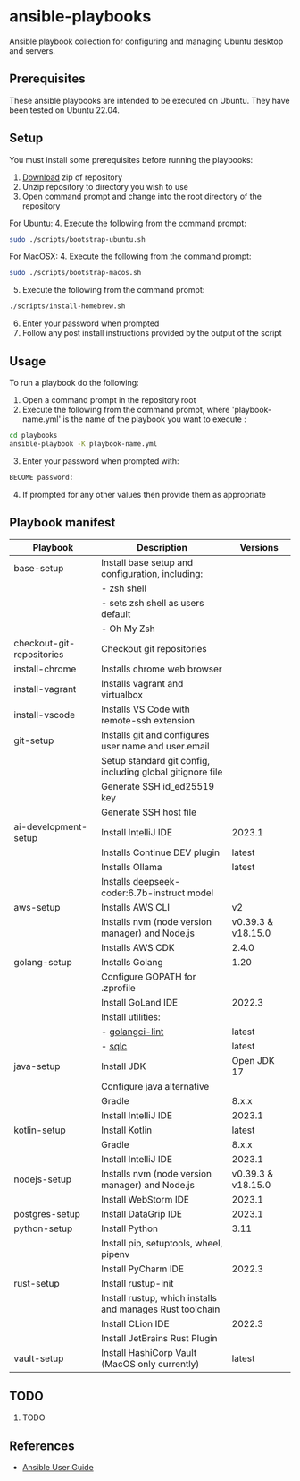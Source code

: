 # ansible-playbooks

Ansible playbook collection for configuring and managing Ubuntu desktop and servers.

## Prerequisites

These ansible playbooks are intended to be executed on Ubuntu. They have been tested on Ubuntu 22.04.

## Setup

You must install some prerequisites before running the playbooks:

1. [Download](https://github.com/launchquickly/ansible-playbooks/archive/refs/heads/main.zip) zip of repository
1. Unzip repository to directory you wish to use
1. Open command prompt and change into the root directory of the repository


For Ubuntu:
4. Execute the following from the command prompt:
```bash
sudo ./scripts/bootstrap-ubuntu.sh
```

For MacOSX:
4. Execute the following from the command prompt:
```zsh
sudo ./scripts/bootstrap-macos.sh
```

5. Execute the following from the command prompt:
```bash
./scripts/install-homebrew.sh
```
6. Enter your password when prompted
7. Follow any post install instructions provided by the output of the script


## Usage

To run a playbook do the following:

1. Open a command prompt in the repository root
1. Execute the following from the command prompt, where 'playbook-name.yml' is the name of the playbook you want to execute :
```bash
cd playbooks
ansible-playbook -K playbook-name.yml
```
3. Enter your password when prompted with:
```bash
BECOME password:
```
4. If prompted for any other values then provide them as appropriate


## Playbook manifest

| Playbook                  | Description                                                  | Versions           |
|---------------------------|--------------------------------------------------------------|--------------------|
| base-setup                | Install base setup and configuration, including:             |                    |
|                           | - zsh shell                                                  |                    |
|                           | - sets zsh shell as users default                            |                    |
|                           | - Oh My Zsh                                                  |                    |
| checkout-git-repositories | Checkout git repositories                                    |                    |
| install-chrome            | Installs chrome web browser                                  |                    |
| install-vagrant           | Installs vagrant and virtualbox                              |                    |
| install-vscode            | Installs VS Code with remote-ssh extension                   |                    |
| git-setup                 | Installs git and configures user.name and user.email         |                    |
|                           | Setup standard git config, including global gitignore file   |                    |
|                           | Generate SSH id_ed25519 key                                  |                    |
|                           | Generate SSH host file                                       |                    |
| ai-development-setup      | Install IntelliJ IDE                                         | 2023.1             |
|                           | Installs Continue DEV plugin                                 | latest             |
|                           | Installs Ollama                                              | latest             |
|                           | Installs deepseek-coder:6.7b-instruct model                  |                    |
| aws-setup                 | Installs AWS CLI                                             | v2                 |
|                           | Installs nvm (node version manager) and Node.js              | v0.39.3 & v18.15.0 |
|                           | Installs AWS CDK                                             | 2.4.0              |
| golang-setup              | Installs Golang                                              | 1.20               |
|                           | Configure GOPATH for .zprofile                               |                    |
|                           | Install GoLand IDE                                           | 2022.3             |
|                           | Install utilities:                                           |                    |
|                           | - [golangci-lint](https://github.com/golangci/golangci-lint) | latest             |
|                           | - [sqlc](https://sqlc.dev/)                                  | latest             |
| java-setup                | Install JDK                                                  | Open JDK 17        |
|                           | Configure java alternative                                   |                    |
|                           | Gradle                                                       | 8.x.x              |
|                           | Install IntelliJ IDE                                         | 2023.1             |
| kotlin-setup              | Install Kotlin                                               | latest             |
|                           | Gradle                                                       | 8.x.x              |
|                           | Install IntelliJ IDE                                         | 2023.1             |
| nodejs-setup              | Installs nvm (node version manager) and Node.js              | v0.39.3 & v18.15.0 |
|                           | Install WebStorm IDE                                         | 2023.1             |
| postgres-setup            | Install DataGrip IDE                                         | 2023.1             |
| python-setup              | Install Python                                               | 3.11               |
|                           | Install pip, setuptools, wheel, pipenv                       |                    |
|                           | Install PyCharm IDE                                          | 2022.3             |
| rust-setup                | Install rustup-init                                          |                    |
|                           | Install rustup, which installs and manages Rust toolchain    |                    |
|                           | Install CLion IDE                                            | 2022.3             |
|                           | Install JetBrains Rust Plugin                                |                    |
| vault-setup               | Install HashiCorp Vault   (MacOS only currently)             | latest             |

## TODO

1. TODO


## References

- [Ansible User Guide](https://docs.ansible.com/ansible/latest/user_guide/index.html)
